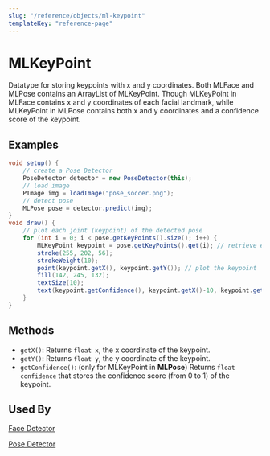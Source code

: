 ```yaml
---
slug: "/reference/objects/ml-keypoint"
templateKey: "reference-page"
---
```


# MLKeyPoint
Datatype for storing keypoints with x and y coordinates. Both MLFace and MLPose contains an ArrayList of MLKeyPoint. Though MLKeyPoint in MLFace contains x and y coordinates of each facial landmark, while MLKeyPoint in MLPose contains both x and y coordinates and a confidence score of the keypoint.

## Examples
```java
void setup() {
    // create a Pose Detector
    PoseDetector detector = new PoseDetector(this);
    // load image
    PImage img = loadImage("pose_soccer.png");
    // detect pose
    MLPose pose = detector.predict(img);
}
void draw() {
    // plot each joint (keypoint) of the detected pose
    for (int i = 0; i < pose.getKeyPoints().size(); i++) {
        MLKeyPoint keypoint = pose.getKeyPoints().get(i); // retrieve each keypoint
        stroke(255, 202, 56);
        strokeWeight(10);
        point(keypoint.getX(), keypoint.getY()); // plot the keypoint
        fill(142, 245, 132);
        textSize(10);
        text(keypoint.getConfidence(), keypoint.getX()-10, keypoint.getY()-10); // display confidence score above each keypoint
    }
}
```

## Methods
* ```getX()```: Returns ```float x```, the x coordinate of the keypoint.
* ```getY()```: Returns ```float y```, the y coordinate of the keypoint.
* ```getConfidence()```: (only for MLKeyPoint in **MLPose**) Returns ```float confidence``` that stores the confidence score (from 0 to 1) of the keypoint.

## Used By
[Face Detector](../models/face-detector)

[Pose Detector](../models/pose-detector)